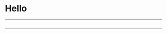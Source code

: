 <!DOCTYPE html>
<html lang="en">
<head>
    <meta charset="UTF-8">
    <meta name="viewport" content="width=device-width, initial-scale=1.0">
    <link rel="stylesheet" href="./css/style.css">

</head>
<body>
    <h1>Hello</h1>
    <hr class="solid">
<!--    
    <div>
        <a href="https://github.com/rafaelsantosr1">
    </div>
-->
    <div class="flex-container" ali> 
        <div class="linux"> <img src="./icons/Linux-Light.svg" alt=""> </div>
        <div class="bash"> <img src="./icons/Bash-Dark.svg" alt=""> </div>
        <div class="docker"> <img src="./icons/Docker.svg" alt=""></div>
        <div class="python"> <img src="./icons/Python-Light.svg" alt=""></div>  
        <div class="C"> <img src="./icons/C.svg" alt=""></div>
        <div class="html"> <img src="./icons/HTML.svg" alt=""> </div>
        <div class="css"> <img src="./icons/CSS.svg" alt=""> </div>  
        <div class="js"> <img src="./icons/JavaScript.svg" alt=""> </div>
    </div>      
    <hr class="solid">

</body>
</html>
